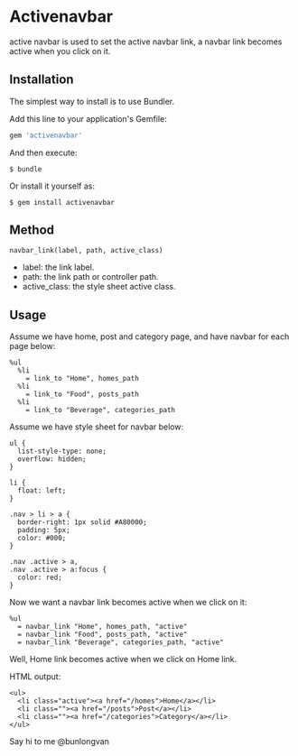 # Activenavbar

active navbar is used to set the active navbar link, a navbar link becomes active when you click on it.


## Installation

The simplest way to install is to use Bundler.

Add this line to your application's Gemfile:

```ruby
gem 'activenavbar'
```

And then execute:

    $ bundle

Or install it yourself as:

    $ gem install activenavbar

## Method

    navbar_link(label, path, active_class)

- label: the link label.
- path: the link path or controller path.
- active_class: the style sheet active class.

## Usage

Assume we have home, post and category page, and have navbar for each page below:

    %ul
      %li
        = link_to "Home", homes_path
      %li
        = link_to "Food", posts_path
      %li
        = link_to "Beverage", categories_path

Assume we have style sheet for navbar below:

    ul {
      list-style-type: none;
      overflow: hidden;
    }

    li {
      float: left;
    }

    .nav > li > a {
      border-right: 1px solid #A80000;
      padding: 5px;
      color: #000;
    }

    .nav .active > a,
    .nav .active > a:focus {
      color: red;
    }

Now we want a navbar link becomes active when we click on it:

    %ul
      = navbar_link "Home", homes_path, "active"
      = navbar_link "Food", posts_path, "active"
      = navbar_link "Beverage", categories_path, "active"

Well, Home link becomes active when we click on Home link.

HTML output:

    <ul>
      <li class="active"><a href="/homes">Home</a></li>
      <li class=""><a href="/posts">Post</a></li>
      <li class=""><a href="/categories">Category</a></li>
    </ul>

Say hi to me @bunlongvan